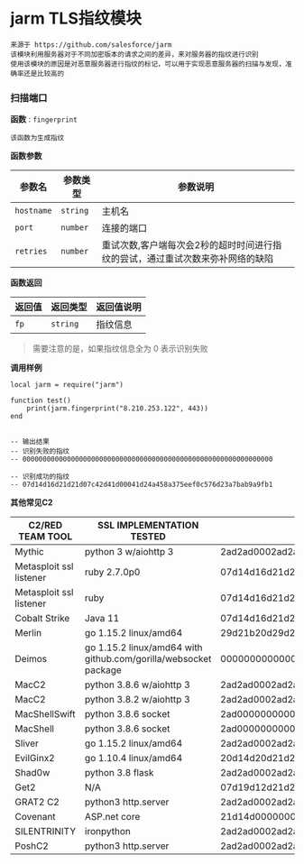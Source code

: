 # jarm TLS指纹模块

    来源于 https://github.com/salesforce/jarm
    该模块利用服务器对于不同加密版本的请求之间的差异，来对服务器的指纹进行识别
    使用该模块的原因是对恶意服务器进行指纹的标记，可以用于实现恶意服务器的扫描与发现，准确率还是比较高的

### 扫描端口

**函数** : `fingerprint`

    该函数为生成指纹
    
**函数参数**

参数名 | 参数类型 | 参数说明
---- | ---- | ----
`hostname` | `string` | 主机名
`port` | `number` | 连接的端口
`retries` | `number` | 重试次数,客户端每次会2秒的超时时间进行指纹的尝试，通过重试次数来弥补网络的缺陷


**函数返回**

返回值 | 返回类型 | 返回值说明
---- | ---- | ----
`fp` | `string` | 指纹信息

> 需要注意的是，如果指纹信息全为 0 表示识别失败

**调用样例**

```poc
local jarm = require("jarm")

function test()
    print(jarm.fingerprint("8.210.253.122", 443))
end


-- 输出结果
-- 识别失败的指纹
-- 00000000000000000000000000000000000000000000000000000000000000

-- 识别成功的指纹
-- 07d14d16d21d21d07c42d41d00041d24a458a375eef0c576d23a7bab9a9fb1
```

**其他常见C2**

| C2/RED TEAM TOOL |      SSL IMPLEMENTATION TESTED      |                           JARM HASH                            |                    LINK TO TOOL                  |
|---------|------------------------------|----------------------------------------------------------------|--------------------------------------------------|
| Mythic  | python 3 w/aiohttp 3 | 2ad2ad0002ad2ad00042d42d000000ad9bf51cc3f5a1e29eecb81d0c7b06eb | https://github.com/its-a-feature/Mythic          |
| Metasploit ssl listener | ruby 2.7.0p0 | 07d14d16d21d21d00042d43d000000aa99ce74e2c6d013c745aa52b5cc042d | https://github.com/rapid7/metasploit-framework |
| Metasploit ssl listener | ruby | 07d14d16d21d21d07c42d43d000000f50d155305214cf247147c43c0f1a823 | https://github.com/rapid7/metasploit-framework |
| Cobalt Strike | Java 11 | 07d14d16d21d21d07c42d41d00041d24a458a375eef0c576d23a7bab9a9fb1 | https://www.cobaltstrike.com/ |
| Merlin | go 1.15.2 linux/amd64 | 29d21b20d29d29d21c41d21b21b41d494e0df9532e75299f15ba73156cee38 | https://github.com/Ne0nd0g/merlin |
| Deimos | go 1.15.2 linux/amd64 with github.com/gorilla/websocket package | 00000000000000000041d00000041d9535d5979f591ae8e547c5e5743e5b64 | https://github.com/DeimosC2/DeimosC2 |
| MacC2 | python 3.8.6 w/aiohttp 3 | 2ad2ad0002ad2ad22c42d42d000000faabb8fd156aa8b4d8a37853e1063261 | https://github.com/cedowens/MacC2 |
| MacC2 | python 3.8.2 w/aiohttp 3 | 2ad2ad0002ad2ad00042d42d000000ad9bf51cc3f5a1e29eecb81d0c7b06eb | https://github.com/cedowens/MacC2 |
| MacShellSwift | python 3.8.6 socket | 2ad000000000000000000000000000eeebf944d0b023a00f510f06a29b4f46 | https://github.com/cedowens/MacShellSwift |
| MacShell | python 3.8.6 socket | 2ad000000000000000000000000000eeebf944d0b023a00f510f06a29b4f46 | https://github.com/cedowens/MacShellSwift |
| Sliver | go 1.15.2 linux/amd64 | 2ad2ad0002ad2ad00041d2ad2ad41da5207249a18099be84ef3c8811adc883 | https://github.com/BishopFox/sliver |
| EvilGinx2 | go 1.10.4 linux/amd64 | 20d14d20d21d20d20c20d14d20d20daddf8a68a1444c74b6dbe09910a511e6 | https://github.com/kgretzky/evilginx2 |
| Shad0w | python 3.8 flask | 2ad2ad0002ad2ad00042d42d000000ad9bf51cc3f5a1e29eecb81d0c7b06eb | https://github.com/bats3c/shad0w |
| Get2 | N/A | 07d19d12d21d21d07c07d19d07d21da5a8ab90bcc6bf8bbc6fbec4bcaa8219 | |
| GRAT2 C2 | python3 http.server | 2ad2ad0002ad2ad00042d42d000000ad9bf51cc3f5a1e29eecb81d0c7b06eb | https://github.com/r3nhat/GRAT2 |
| Covenant | ASP.net core | 21d14d00000000021c21d14d21d21d1ee8ae98bf3ef941e91529a93ac62b8b | https://github.com/cobbr/Covenant |
| SILENTRINITY | ironpython | 2ad2ad0002ad2ad00042d42d000000ad9bf51cc3f5a1e29eecb81d0c7b06eb | https://github.com/byt3bl33d3r/SILENTTRINITY |
| PoshC2 | python3 http.server | 2ad2ad0002ad2ad22c42d42d000000faabb8fd156aa8b4d8a37853e1063261 | https://github.com/nettitude/PoshC2